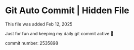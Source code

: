 # Git Auto Commit | Hidden File

This file was added Feb 12, 2025

Just for fun and keeping my daily git commit active 🤪

commit number: 2535898
